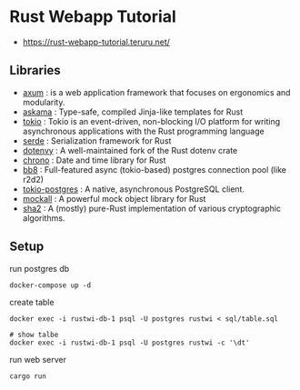 # Rust Webapp Tutorial

- https://rust-webapp-tutorial.teruru.net/

## Libraries

- [axum](https://github.com/tokio-rs/axum) :  is a web application framework that focuses on ergonomics and modularity.
- [askama](https://github.com/djc/askama) : Type-safe, compiled Jinja-like templates for Rust
- [tokio](https://github.com/tokio-rs/tokio) : Tokio is an event-driven, non-blocking I/O platform for writing asynchronous applications with the Rust programming language
- [serde](https://github.com/serde-rs/serde) : Serialization framework for Rust
- [dotenvy](https://github.com/allan2/dotenvy) : A well-maintained fork of the Rust dotenv crate
- [chrono](https://github.com/chronotope/chrono) : Date and time library for Rust
- [bb8](https://github.com/djc/bb8) : Full-featured async (tokio-based) postgres connection pool (like r2d2)
- [tokio-postgres](https://github.com/sfackler/rust-postgres) : A native, asynchronous PostgreSQL client.
- [mockall](https://github.com/asomers/mockall) : A powerful mock object library for Rust
- [sha2](https://github.com/DaGenix/rust-crypto) : A (mostly) pure-Rust implementation of various cryptographic algorithms.

## Setup

run postgres db

```
docker-compose up -d
```

create table

```
docker exec -i rustwi-db-1 psql -U postgres rustwi < sql/table.sql

# show talbe
docker exec -i rustwi-db-1 psql -U postgres rustwi -c '\dt'
```

run web server

```
cargo run
```
